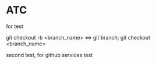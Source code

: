 # ATC
for test

git checkout -b <branch_name> <=> git branch; git checkout <branch_name>

second test, for github services test
